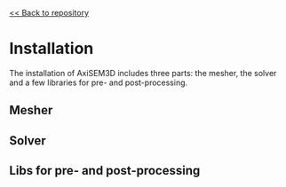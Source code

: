 [<< Back to repository](https://github.com/kuangdai/AxiSEM-3D)

# Installation

The installation of AxiSEM3D includes three parts: the mesher, the solver and a few libraries for pre- and post-processing.  

  

## Mesher

## Solver

## Libs for pre- and post-processing
<!--stackedit_data:
eyJoaXN0b3J5IjpbMTMzOTc3ODY1NF19
-->